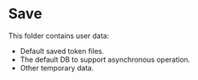 # Save

This folder contains user data:

   * Default saved token files.
   * The default DB to support asynchronous operation.
   * Other temporary data.
